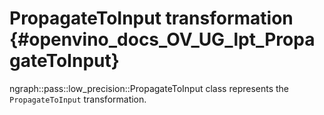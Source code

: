 # PropagateToInput transformation {#openvino_docs_OV_UG_lpt_PropagateToInput}

ngraph::pass::low_precision::PropagateToInput class represents the `PropagateToInput` transformation.
